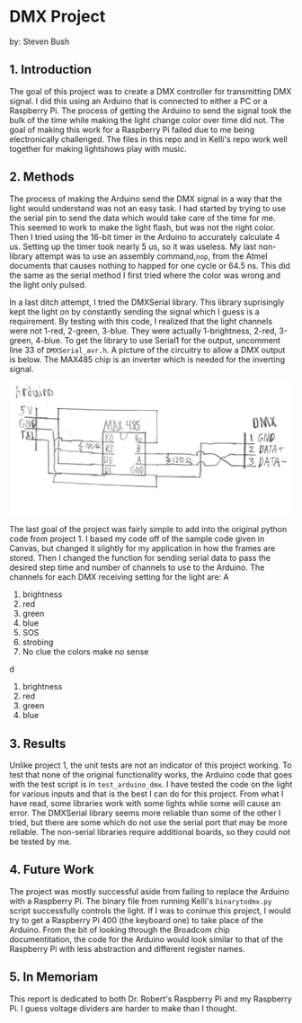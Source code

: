 # DMX Project

by: Steven Bush

## 1. Introduction

The goal of this project was to create a DMX controller for transmitting DMX signal. I did this using an Arduino that is connected to either a PC or a Raspberry Pi. The process of getting the Arduino to send the signal took the bulk of the time while making the light change color over time did not. The goal of making this work for a Raspberry Pi failed due to me being electronically challenged. The files in this repo and in Kelli's repo work well together for making lightshows play with music.

## 2. Methods

The process of making the Arduino send the DMX signal in a way that the light would understand was not an easy task. I had started by trying to use the serial pin to send the data which would take care of the time for me. This seemed to work to make the light flash, but was not the right color. Then I tried using the 16-bit timer in the Arduino to accurately calculate 4 us. Setting up the timer took nearly 5 us, so it was useless. My last non-library attempt was to use an assembly command,`nop`, from the Atmel documents that causes nothing to happed for one cycle or 64.5 ns. This did the same as the serial method I first tried where the color was wrong and the light only pulsed.

In a last ditch attempt, I tried the DMXSerial library. This library suprisingly kept the light on by constantly sending the signal which I guess is a requirement. By testing with this code, I realized that the light channels were not 1-red, 2-green, 3-blue. They were actually 1-brightness, 2-red, 3-green, 4-blue. To get the library to use Serial1 for the output, uncomment line 33 of `DMXSerial_avr.h`. A picture of the circuitry to allow a DMX output is below. The MAX485 chip is an inverter which is needed for the inverting signal.

![DMX circuit diagram](circuit.png)

The last goal of the project was fairly simple to add into the original python code from project 1. I based my code off of the sample code given in Canvas, but changed it slightly for my application in how the frames are stored. Then I changed the function for sending serial data to pass the desired step time and number of channels to use to the Arduino. The channels for each DMX receiving setting for the light are:
A
1. brightness
2. red
3. green
4. blue
5. SOS
6. strobing
7. No clue the colors make no sense

d
1. brightness
2. red
3. green
4. blue

## 3. Results

Unlike project 1, the unit tests are not an indicator of this project working. To test that none of the original functionality works, the Arduino code that goes with the test script is in `test_arduino_dmx`. I have tested the code on the light for various inputs and that is the best I can do for this project. From what I have read, some libraries work with some lights while some will cause an error. The DMXSerial library seems more reliable than some of the other I tried, but there are some which do not use the serial port that may be more reliable. The non-serial libraries require additional boards, so they could not be tested by me.

## 4. Future Work

The project was mostly successful aside from failing to replace the Arduino with a Raspberry Pi. The binary file from running Kelli's `binarytodmx.py` script successfully controls the light. If I was to coninue this project, I would try to get a Raspberry Pi 400 (the keyboard one) to take place of the Arduino. From the bit of looking through the Broadcom chip documentitation, the code for the Arduino would look similar to that of the Raspberry Pi with less abstraction and different register names.

## 5. In Memoriam

This report is dedicated to both Dr. Robert's Raspberry Pi and my Raspberry Pi. I guess voltage dividers are harder to make than I thought.
